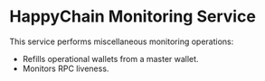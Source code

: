 # HappyChain Monitoring Service

This service performs miscellaneous monitoring operations:

- Refills operational wallets from a master wallet.
- Monitors RPC liveness.